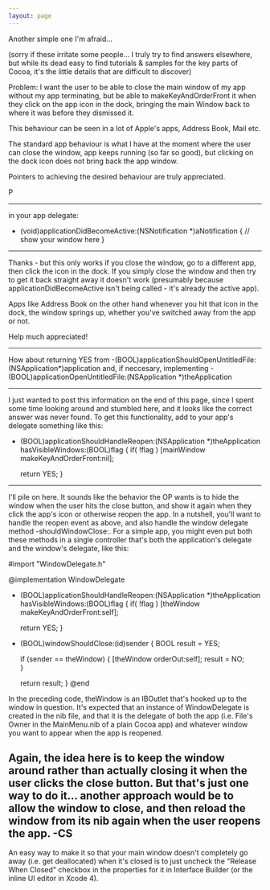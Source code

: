 ```yaml
---
layout: page
---
```


Another simple one I'm afraid...

(sorry if these irritate some people... I truly try to find answers elsewhere, but while its dead easy to find tutorials & samples for the key parts of Cocoa, it's the little details that are difficult to discover)

Problem: I want the user to be able to close the main window of my app without my app terminating, but be able to makeKeyAndOrderFront it when they click on the app icon in the dock, bringing the main Window back to where it was before they dismissed it.

This behaviour can be seen in a lot of Apple's apps, Address Book, Mail etc.

The standard app behaviour is what I have at the moment where the user can close the window, app keeps running (so far so good), but clicking on the dock icon does not bring back the app window.

Pointers to achieving the desired behaviour are truly appreciated.

P

----

in your app delegate:

    

- (void)applicationDidBecomeActive:(NSNotification *)aNotification
{
    // show your window here
}



----

Thanks - but this only works if you close the window, go to a different app, then click the icon in the dock. If you simply close the window and then try to get it back straight away it doesn't work (presumably because applicationDidBecomeActive isn't being called - it's already the active app).

Apps like Address Book on the other hand whenever you hit that icon in the dock, the window springs up, whether you've switched away from the app or not.

Help much appreciated!

----

How about returning YES from     -(BOOL)applicationShouldOpenUntitledFile:(NSApplication*)application and, if neccesary, implementing     - (BOOL)applicationOpenUntitledFile:(NSApplication *)theApplication

----

I just wanted to post this information on the end of this page, since I spent some time looking around and stumbled here, and it looks like the correct answer was never found.  To get this functionality, add to your app's delegate something like this:

    

- (BOOL)applicationShouldHandleReopen:(NSApplication *)theApplication
             hasVisibleWindows:(BOOL)flag
{
	if( !flag )
		[mainWindow makeKeyAndOrderFront:nil];
	
	return YES;
}


----
I'll pile on here. It sounds like the behavior the OP wants is to hide the window when the user hits the close button, and show it again when they click the app's icon or otherwise reopen the app. In a nutshell, you'll want to handle the reopen event as above, and also handle the window delegate method -shouldWindowClose:. For a simple app, you might even put both these methods in a single controller that's both the application's delegate and the window's delegate, like this:
    
#import "WindowDelegate.h"

@implementation WindowDelegate
- (BOOL)applicationShouldHandleReopen:(NSApplication *)theApplication
                    hasVisibleWindows:(BOOL)flag
{
    if( !flag )
        [theWindow makeKeyAndOrderFront:self];
    
    return YES;
}    

- (BOOL)windowShouldClose:(id)sender
{
    BOOL result = YES;
    
    if (sender == theWindow) {
        [theWindow orderOut:self];
        result = NO;        
    }
    
    return result;
}
@end

In the preceding code, theWindow is an IBOutlet that's hooked up to the window in question. It's expected that an instance of WindowDelegate is created in the nib file, and that it is the delegate of both the app (i.e. File's Owner in the MainMenu.nib of a plain Cocoa app) and whatever window you want to appear when the app is reopened.

Again, the idea here is to keep the window around rather than actually closing it when the user clicks the close button. But that's just one way to do it... another approach would be to allow the window to close, and then reload the window from its nib again when the user reopens the app.
-CS
----
An easy way to make it so that your main window doesn't completely go away (i.e. get deallocated) when it's closed is to just uncheck the "Release When Closed" checkbox in the properties for it in Interface Builder (or the inline UI editor in Xcode 4).
